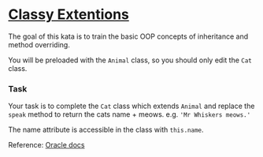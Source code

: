 # [Classy Extentions](https://www.codewars.com/kata/classy-extentions "https://www.codewars.com/kata/55a14aa4817efe41c20000bc")

The goal of this kata is to train the basic OOP concepts of inheritance and method overriding.

You will be preloaded with the `Animal` class, so you should only edit the `Cat` class.

### Task

Your task is to complete the `Cat` class which extends `Animal` and replace the `speak` method to return the cats name + meows.
e.g. `'Mr Whiskers meows.'`

The name attribute is accessible in the class with `this.name`.

Reference: [Oracle docs](https://docs.oracle.com/javase/tutorial/java/IandI/subclasses.html)